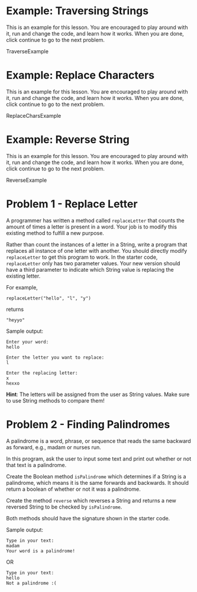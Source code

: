 # Example: Traversing Strings
This is an example for this lesson. You are encouraged to play around with it, run and change the code, and learn how it works. When you are done, click continue to go to the next problem.

TraverseExample

# Example: Replace Characters
This is an example for this lesson. You are encouraged to play around with it, run and change the code, and learn how it works. When you are done, click continue to go to the next problem.

ReplaceCharsExample

# Example: Reverse String
This is an example for this lesson. You are encouraged to play around with it, run and change the code, and learn how it works. When you are done, click continue to go to the next problem.

ReverseExample

# Problem 1 - Replace Letter
A programmer has written a method called `replaceLetter` that counts the amount of times a letter is present in a word. Your job is to modify this existing method to fulfill a new purpose.

Rather than count the instances of a letter in a String, write a program that replaces all instance of one letter with another. You should directly modify `replaceLetter` to get this program to work. In the starter code, `replaceLetter` only has two parameter values. Your new version should have a third parameter to indicate which String value is replacing the existing letter.

For example,
```
replaceLetter("hello", "l", "y")
```
returns
```
"heyyo"
```
Sample output:
```
Enter your word: 
hello

Enter the letter you want to replace: 
l

Enter the replacing letter: 
x
hexxo
```
**Hint**: The letters will be assigned from the user as String values. Make sure to use String methods to compare them!

# Problem 2 - Finding Palindromes
A palindrome is a word, phrase, or sequence that reads the same backward as forward, e.g., madam or nurses run.

In this program, ask the user to input some text and print out whether or not that text is a palindrome.

Create the Boolean method `isPalindrome` which determines if a String is a palindrome, which means it is the same forwards and backwards. It should return a boolean of whether or not it was a palindrome.

Create the method `reverse` which reverses a String and returns a new reversed String to be checked by `isPalindrome`.

Both methods should have the signature shown in the starter code.

Sample output:
```
Type in your text: 
madam
Your word is a palindrome!
```
OR
```
Type in your text: 
hello
Not a palindrome :(
```